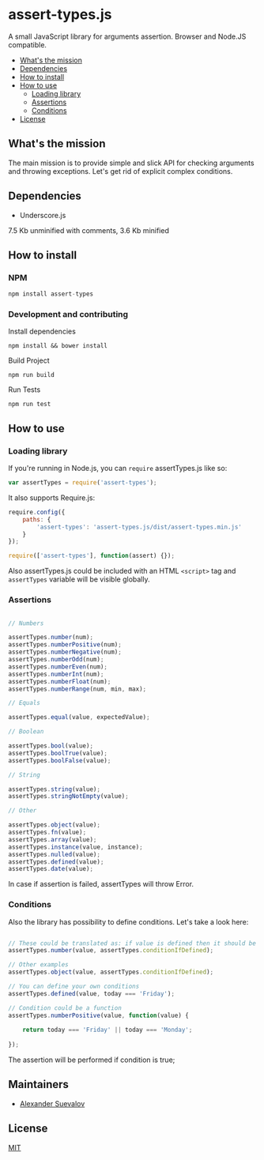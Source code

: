 # assert-types.js

A small JavaScript library for arguments assertion. Browser and Node.JS compatible.

* [What's the mission](#whats-the-mission)
* [Dependencies](#dependencies)
* [How to install](#how-to-install)
* [How to use](#how-to-use)
  * [Loading library](#loading-library) 
  * [Assertions](#assertions)
  * [Conditions](#conditions)
* [License](#license)

## What's the mission

The main mission is to provide simple and slick API for checking arguments and throwing exceptions. Let's get rid of explicit complex conditions.

## Dependencies

- Underscore.js

7.5 Kb unminified with comments, 3.6 Kb minified

## How to install

### NPM

```javascript
npm install assert-types
```

### Development and contributing

Install dependencies

`npm install && bower install`

Build Project

`npm run build`

Run Tests

`npm run test`

## How to use

### Loading library

If you're running in Node.js, you can `require` assertTypes.js like so:

```javascript
var assertTypes = require('assert-types');
```

It also supports Require.js:

```javascript
require.config({
	paths: {
		'assert-types': 'assert-types.js/dist/assert-types.min.js'
	}
});

require(['assert-types'], function(assert) {});
```

Also assertTypes.js could be included with an HTML `<script>` tag and `assertTypes` variable will be visible globally.

### Assertions

```javascript

// Numbers

assertTypes.number(num);
assertTypes.numberPositive(num);
assertTypes.numberNegative(num);
assertTypes.numberOdd(num);
assertTypes.numberEven(num);
assertTypes.numberInt(num);
assertTypes.numberFloat(num);
assertTypes.numberRange(num, min, max);

// Equals

assertTypes.equal(value, expectedValue);

// Boolean

assertTypes.bool(value);
assertTypes.boolTrue(value);
assertTypes.boolFalse(value);

// String

assertTypes.string(value);
assertTypes.stringNotEmpty(value);

// Other 

assertTypes.object(value);
assertTypes.fn(value);
assertTypes.array(value);
assertTypes.instance(value, instance);
assertTypes.nulled(value); 
assertTypes.defined(value);
assertTypes.date(value);

```

In case if assertion is failed, assertTypes will throw Error.

### Conditions

Also the library has possibility to define conditions. Let's take a look here:

```javascript

// These could be translated as: if value is defined then it should be a number
assertTypes.number(value, assertTypes.conditionIfDefined);

// Other examples
assertTypes.object(value, assertTypes.conditionIfDefined);

// You can define your own conditions
assertTypes.defined(value, today === 'Friday'); 

// Condition could be a function
assertTypes.numberPositive(value, function(value) {
    
    return today === 'Friday' || today === 'Monday';
    
});

```

The assertion will be performed if condition is true;

## Maintainers

- [Alexander Suevalov](https://github.com/suevalov)

## License

[MIT](https://github.com/suevalov/assert-types.js/blob/master/LICENSE)
